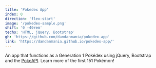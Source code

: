 ```yaml
---
title: 'Pokedex App'
index: 0
direction: 'flex-start'
image: '/pokedex-sample.png'
shift: '0 -40rem'
techs: 'HTML, jQuery, Bootstrap'
gh: 'https://github.com/dandanmania/pokedex-app'
link: 'https://dandanmania.github.io/pokedex-app/'
---
```


An app that functions as a Generation 1 Pokédex using jQuery, Bootstrap and the [PokeAPI](https://pokeapi.co/). Learn more of the first 151 Pokémon!
